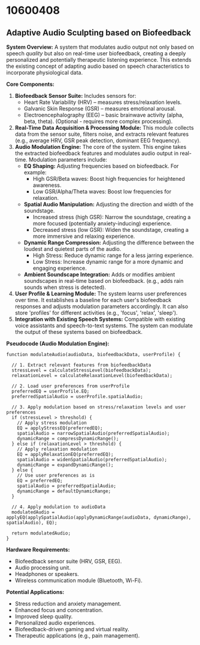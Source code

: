 # 10600408

## Adaptive Audio Sculpting based on Biofeedback

**System Overview:** A system that modulates audio output not only based on speech *quality* but also on real-time user biofeedback, creating a deeply personalized and potentially therapeutic listening experience. This extends the existing concept of adapting audio based on speech characteristics to incorporate physiological data.

**Core Components:**

1.  **Biofeedback Sensor Suite:** Includes sensors for:
    *   Heart Rate Variability (HRV) – measures stress/relaxation levels.
    *   Galvanic Skin Response (GSR) – measures emotional arousal.
    *   Electroencephalography (EEG) – basic brainwave activity (alpha, beta, theta).  (Optional - requires more complex processing).
2.  **Real-Time Data Acquisition & Processing Module:** This module collects data from the sensor suite, filters noise, and extracts relevant features (e.g., average HRV, GSR peak detection, dominant EEG frequency).
3.  **Audio Modulation Engine:** The core of the system. This engine takes the extracted biofeedback features and modulates audio output in real-time. Modulation parameters include:
    *   **EQ Shaping:** Adjusting frequencies based on biofeedback. For example:
        *   High GSR/Beta waves: Boost high frequencies for heightened awareness.
        *   Low GSR/Alpha/Theta waves: Boost low frequencies for relaxation.
    *   **Spatial Audio Manipulation:** Adjusting the direction and width of the soundstage.
        *   Increased stress (high GSR): Narrow the soundstage, creating a more focused (potentially anxiety-inducing) experience.
        *   Decreased stress (low GSR): Widen the soundstage, creating a more immersive and relaxing experience.
    *   **Dynamic Range Compression:** Adjusting the difference between the loudest and quietest parts of the audio.
        *   High Stress: Reduce dynamic range for a less jarring experience.
        *   Low Stress: Increase dynamic range for a more dynamic and engaging experience.
    *   **Ambient Soundscape Integration:** Adds or modifies ambient soundscapes in real-time based on biofeedback. (e.g., adds rain sounds when stress is detected).
4.  **User Profile & Learning Module:** The system learns user preferences over time. It establishes a baseline for each user's biofeedback responses and adjusts modulation parameters accordingly.  It can also store 'profiles' for different activities (e.g., 'focus', 'relax', 'sleep').
5.  **Integration with Existing Speech Systems:** Compatible with existing voice assistants and speech-to-text systems. The system can modulate the output of these systems based on biofeedback.

**Pseudocode (Audio Modulation Engine):**

```
function modulateAudio(audioData, biofeedbackData, userProfile) {

  // 1. Extract relevant features from biofeedbackData
  stressLevel = calculateStressLevel(biofeedbackData);
  relaxationLevel = calculateRelaxationLevel(biofeedbackData);

  // 2. Load user preferences from userProfile
  preferredEQ = userProfile.EQ;
  preferredSpatialAudio = userProfile.spatialAudio;

  // 3. Apply modulation based on stress/relaxation levels and user preferences
  if (stressLevel > threshold) {
    // Apply stress modulation
    EQ = applyStressEQ(preferredEQ);
    spatialAudio = narrowSpatialAudio(preferredSpatialAudio);
    dynamicRange = compressDynamicRange();
  } else if (relaxationLevel > threshold) {
    // Apply relaxation modulation
    EQ = applyRelaxationEQ(preferredEQ);
    spatialAudio = widenSpatialAudio(preferredSpatialAudio);
    dynamicRange = expandDynamicRange();
  } else {
    // Use user preferences as is
    EQ = preferredEQ;
    spatialAudio = preferredSpatialAudio;
    dynamicRange = defaultDynamicRange;
  }

  // 4. Apply modulation to audioData
  modulatedAudio = applyEQ(applySpatialAudio(applyDynamicRange(audioData, dynamicRange), spatialAudio), EQ);

  return modulatedAudio;
}
```

**Hardware Requirements:**

*   Biofeedback sensor suite (HRV, GSR, EEG).
*   Audio processing unit.
*   Headphones or speakers.
*   Wireless communication module (Bluetooth, Wi-Fi).

**Potential Applications:**

*   Stress reduction and anxiety management.
*   Enhanced focus and concentration.
*   Improved sleep quality.
*   Personalized audio experiences.
*   Biofeedback-driven gaming and virtual reality.
*   Therapeutic applications (e.g., pain management).